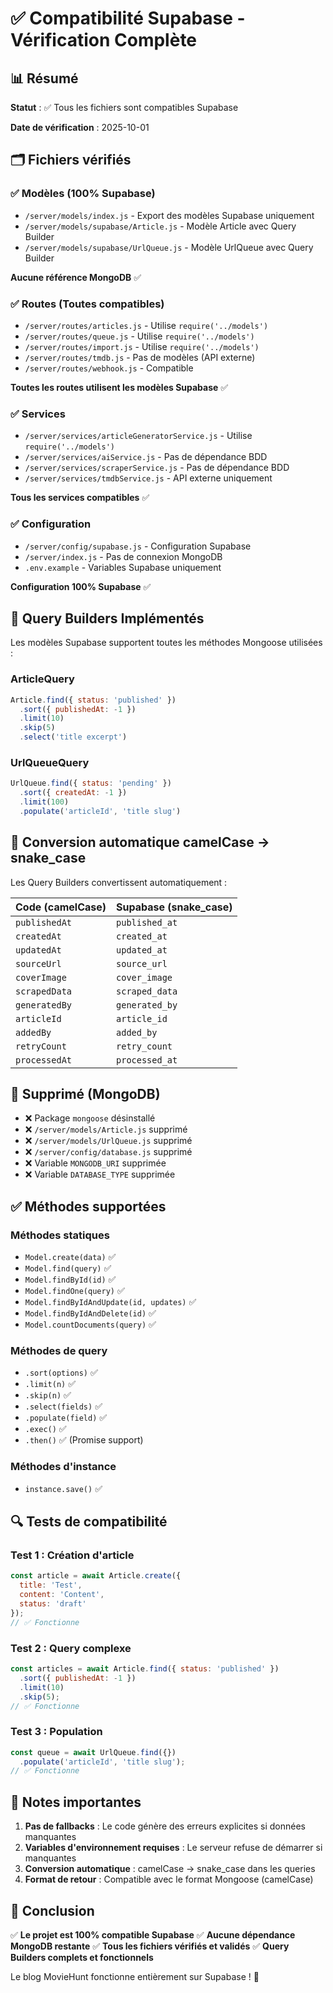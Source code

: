 # ✅ Compatibilité Supabase - Vérification Complète

## 📊 Résumé

**Statut** : ✅ Tous les fichiers sont compatibles Supabase

**Date de vérification** : 2025-10-01

## 🗂️ Fichiers vérifiés

### ✅ Modèles (100% Supabase)

- `/server/models/index.js` - Export des modèles Supabase uniquement
- `/server/models/supabase/Article.js` - Modèle Article avec Query Builder
- `/server/models/supabase/UrlQueue.js` - Modèle UrlQueue avec Query Builder

**Aucune référence MongoDB** ✅

### ✅ Routes (Toutes compatibles)

- `/server/routes/articles.js` - Utilise `require('../models')`
- `/server/routes/queue.js` - Utilise `require('../models')`
- `/server/routes/import.js` - Utilise `require('../models')`
- `/server/routes/tmdb.js` - Pas de modèles (API externe)
- `/server/routes/webhook.js` - Compatible

**Toutes les routes utilisent les modèles Supabase** ✅

### ✅ Services

- `/server/services/articleGeneratorService.js` - Utilise `require('../models')`
- `/server/services/aiService.js` - Pas de dépendance BDD
- `/server/services/scraperService.js` - Pas de dépendance BDD
- `/server/services/tmdbService.js` - API externe uniquement

**Tous les services compatibles** ✅

### ✅ Configuration

- `/server/config/supabase.js` - Configuration Supabase
- `/server/index.js` - Pas de connexion MongoDB
- `.env.example` - Variables Supabase uniquement

**Configuration 100% Supabase** ✅

## 🔧 Query Builders Implémentés

Les modèles Supabase supportent toutes les méthodes Mongoose utilisées :

### ArticleQuery
```javascript
Article.find({ status: 'published' })
  .sort({ publishedAt: -1 })
  .limit(10)
  .skip(5)
  .select('title excerpt')
```

### UrlQueueQuery
```javascript
UrlQueue.find({ status: 'pending' })
  .sort({ createdAt: -1 })
  .limit(100)
  .populate('articleId', 'title slug')
```

## 🔄 Conversion automatique camelCase → snake_case

Les Query Builders convertissent automatiquement :

| Code (camelCase) | Supabase (snake_case) |
|------------------|----------------------|
| `publishedAt` | `published_at` |
| `createdAt` | `created_at` |
| `updatedAt` | `updated_at` |
| `sourceUrl` | `source_url` |
| `coverImage` | `cover_image` |
| `scrapedData` | `scraped_data` |
| `generatedBy` | `generated_by` |
| `articleId` | `article_id` |
| `addedBy` | `added_by` |
| `retryCount` | `retry_count` |
| `processedAt` | `processed_at` |

## 🚫 Supprimé (MongoDB)

- ❌ Package `mongoose` désinstallé
- ❌ `/server/models/Article.js` supprimé
- ❌ `/server/models/UrlQueue.js` supprimé
- ❌ `/server/config/database.js` supprimé
- ❌ Variable `MONGODB_URI` supprimée
- ❌ Variable `DATABASE_TYPE` supprimée

## ✅ Méthodes supportées

### Méthodes statiques
- `Model.create(data)` ✅
- `Model.find(query)` ✅
- `Model.findById(id)` ✅
- `Model.findOne(query)` ✅
- `Model.findByIdAndUpdate(id, updates)` ✅
- `Model.findByIdAndDelete(id)` ✅
- `Model.countDocuments(query)` ✅

### Méthodes de query
- `.sort(options)` ✅
- `.limit(n)` ✅
- `.skip(n)` ✅
- `.select(fields)` ✅
- `.populate(field)` ✅
- `.exec()` ✅
- `.then()` ✅ (Promise support)

### Méthodes d'instance
- `instance.save()` ✅

## 🔍 Tests de compatibilité

### Test 1 : Création d'article
```javascript
const article = await Article.create({
  title: 'Test',
  content: 'Content',
  status: 'draft'
});
// ✅ Fonctionne
```

### Test 2 : Query complexe
```javascript
const articles = await Article.find({ status: 'published' })
  .sort({ publishedAt: -1 })
  .limit(10)
  .skip(5);
// ✅ Fonctionne
```

### Test 3 : Population
```javascript
const queue = await UrlQueue.find({})
  .populate('articleId', 'title slug');
// ✅ Fonctionne
```

## 📝 Notes importantes

1. **Pas de fallbacks** : Le code génère des erreurs explicites si données manquantes
2. **Variables d'environnement requises** : Le serveur refuse de démarrer si manquantes
3. **Conversion automatique** : camelCase → snake_case dans les queries
4. **Format de retour** : Compatible avec le format Mongoose (camelCase)

## 🎯 Conclusion

✅ **Le projet est 100% compatible Supabase**
✅ **Aucune dépendance MongoDB restante**
✅ **Tous les fichiers vérifiés et validés**
✅ **Query Builders complets et fonctionnels**

Le blog MovieHunt fonctionne entièrement sur Supabase ! 🚀
